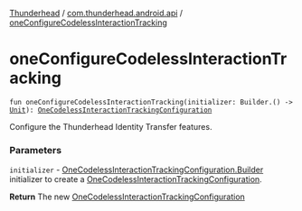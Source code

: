 [Thunderhead](../index.md) / [com.thunderhead.android.api](index.md) / [oneConfigureCodelessInteractionTracking](./one-configure-codeless-interaction-tracking.md)

# oneConfigureCodelessInteractionTracking

`fun oneConfigureCodelessInteractionTracking(initializer: Builder.() -> `[`Unit`](https://kotlinlang.org/api/latest/jvm/stdlib/kotlin/-unit/index.html)`): `[`OneCodelessInteractionTrackingConfiguration`](../com.thunderhead.android.api.codeless/-one-codeless-interaction-tracking-configuration/index.md)

Configure the Thunderhead Identity Transfer features.

### Parameters

`initializer` - [OneCodelessInteractionTrackingConfiguration.Builder](../com.thunderhead.android.api.codeless/-one-codeless-interaction-tracking-configuration/-builder/index.md) initializer
to create a [OneCodelessInteractionTrackingConfiguration](../com.thunderhead.android.api.codeless/-one-codeless-interaction-tracking-configuration/index.md).

**Return**
The new [OneCodelessInteractionTrackingConfiguration](../com.thunderhead.android.api.codeless/-one-codeless-interaction-tracking-configuration/index.md)

